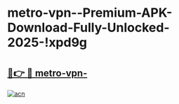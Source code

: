 # metro-vpn--Premium-APK-Download-Fully-Unlocked-2025-!xpd9g

# <h2><a href="https://edwnrr.esa.edu.pl?title=metro-vpn-&ref=xpd9g">🔗👉 🔴 metro-vpn-</a></h2>

[![acn](https://github.com/user-attachments/assets/0f9c940e-d8b0-45ae-aac7-cd30a18b3e1c)](https://edwnrr.esa.edu.pl?title=metro-vpn-&ref=xpd9g)

